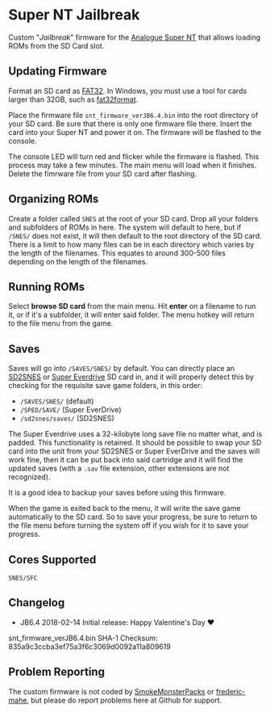# Super NT Jailbreak

Custom "*Jailbreak*" firmware for the [Analogue Super
NT](https://www.analogue.co/pages/super-nt/) that allows loading ROMs
from the SD Card slot.

## Updating Firmware 

Format an SD card as [FAT32](https://en.wikipedia.org/wiki/FAT32). In
Windows, you must use a tool for cards larger than 32GB, such as
[fat32format](http://www.ridgecrop.demon.co.uk/index.htm?guiformat.htm).

Place the firmware file `snt_firmware_verJB6.4.bin` into the root
directory of your SD card.  Be sure that there is only one firmware 
file there.  Insert the card into your Super NT and power it on. The 
firmware will be flashed to the console.

The console LED will turn red and flicker while the firmware is flashed.
This process may take a few minutes.  The main menu will load when it 
finishes.  Delete the fimrware file from your SD card after flashing.

## Organizing ROMs

Create a folder called `SNES` at the root of your SD card.  Drop all
your folders and subfolders of ROMs in here.  The system will default
to here, but if `/SNES/` does not exist, it will then default to the
root directory of the SD card.  There is a limit to how many files can
be in each directory which varies by the length of the filenames.
This equates to around 300-500 files depending on the length of the
filenames.

## Running ROMs

Select **browse SD card** from the main menu.  Hit **enter** on a
filename to run it, or if it's a subfolder, it will enter said folder.
The menu hotkey will return to the file menu from the game.

## Saves

Saves will go into `/SAVES/SNES/` by default.  You can directly place
an [SD2SNES](http://sd2snes.de/) or [Super
Everdrive](https://krikzz.com/store/home/13-super-everdrive-v2.html)
SD card in, and it will properly detect this by checking for the
requisite save game folders, in this order:

- `/SAVES/SNES/` (default)
- `/SPED/SAVE/` (Super EverDrive)
- `/sd2snes/saves/` (SD2SNES)

The Super Everdrive uses a 32-kilobyte long save file no matter what,
and is padded.  This functionality is retained.  It should be possible
to swap your SD card into the unit from your SD2SNES or Super
EverDrive and the saves will work fine, then it can be put back into
said cartridge and it will find the updated saves (with a `.sav` file
extension, other extensions are not recognized).

It is a good idea to backup your saves before using this firmware.

When the game is exited back to the menu, it will write the save game
automatically to the SD card.  So to save your progress, be sure to
return to the file menu before turning the system off if you wish for
it to save your progress.

## Cores Supported

`SNES/SFC`

## Changelog

- JB6.4 2018-02-14 Initial release: Happy Valentine's Day :heart:

snt_firmware_verJB6.4.bin SHA-1 Checksum: 835a9c3ccba3ef75a3f6c3069d0092a11a809619

## Problem Reporting

The custom firmware is not coded by [SmokeMonsterPacks](https://github.com/SmokeMonsterPacks)
or [frederic-mahe](https://github.com/frederic-mahe), but please 
do report problems here at Github for support.
